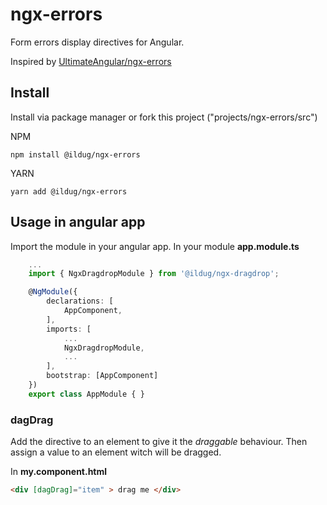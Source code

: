 # ngx-errors
Form errors display directives for Angular.

Inspired by [UltimateAngular/ngx-errors](https://github.com/UltimateAngular/ngx-errors)

## Install

Install via package manager or fork this project ("projects/ngx-errors/src")

NPM 

```
npm install @ildug/ngx-errors
```
YARN 

```
yarn add @ildug/ngx-errors
```

## Usage in angular app

Import the module in your angular app. In your module **app.module.ts**

``` typescript
    ...
    import { NgxDragdropModule } from '@ildug/ngx-dragdrop';

    @NgModule({
        declarations: [
            AppComponent,
        ],
        imports: [
            ...
            NgxDragdropModule,
            ...
        ],
        bootstrap: [AppComponent]
    })
    export class AppModule { }
```

### dagDrag

Add the directive to an element to give it the *draggable* behaviour. Then assign a value to an element witch will be dragged.


In **my.component.html**

``` html
<div [dagDrag]="item" > drag me </div>
```
